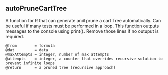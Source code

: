 ## autoPruneCartTree
A function for R that can generate and prune a cart Tree automatically. Can be useful if many tests must be performed in a loop.
This function outputs messages to the console using print(). Remove those lines if no outuput is required.

```
@from        = formula
@dat         = data
@maxAttempts = integer, number of max attempts 
@attempts    = integer, a counter that overrides recursive solution to prevent infinite loops
@return      = a pruned tree (recursive approach)
```
